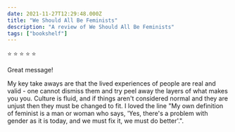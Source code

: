 ```yaml
---    
date: 2021-11-27T12:29:48.000Z
title: "We Should All Be Feminists"
description: "A review of We Should All Be Feminists"
tags: ["bookshelf"]
---   
```

⭐ ⭐ ⭐ ⭐ ⭐ 

Great message!

My key take aways are that the lived experiences of people are real and valid - one cannot dismiss them and try peel away the layers of what makes you you. Culture is fluid, and if things aren't considered normal and they are unjust then they must be changed to fit. I loved the line "My own definition of feminist is a man or woman who says, 'Yes, there's a problem with gender as it is today, and we must fix it, we must do better'.". 